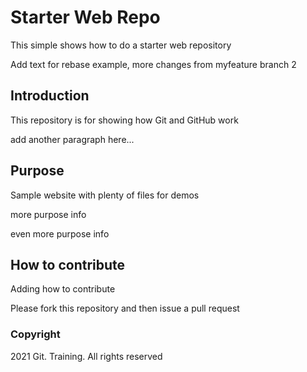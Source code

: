 # Starter Web Repo

This simple shows how to do a starter web repository

Add text for rebase example, more changes from myfeature branch 2

## Introduction

This repository is for showing how Git and GitHub work

add another paragraph here...

## Purpose

Sample website with plenty of files for demos

more purpose info

even more purpose info

## How to contribute

Adding how to contribute

Please fork this repository and then issue a pull request

### Copyright

2021 Git. Training. All rights reserved